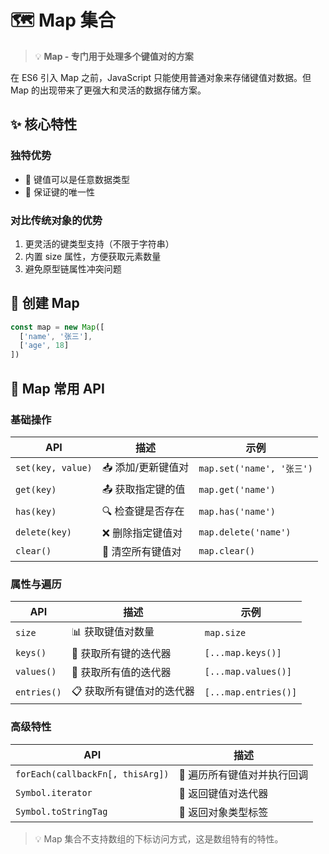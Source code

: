 # 🗺️ Map 集合

> 💡 **Map - 专门用于处理多个键值对的方案**

在 ES6 引入 Map 之前，JavaScript 只能使用普通对象来存储键值对数据。但 Map 的出现带来了更强大和灵活的数据存储方案。

## ✨ 核心特性

### 独特优势

- 🔑 键值可以是任意数据类型
- 🎯 保证键的唯一性
<!-- - 📊 内置尺寸跟踪
- 🔄 原生迭代支持 -->

### 对比传统对象的优势

1. 更灵活的键类型支持（不限于字符串）
2. 内置 size 属性，方便获取元素数量
3. 避免原型链属性冲突问题

## 📝 创建 Map

```js
const map = new Map([
  ['name', '张三'],
  ['age', 18]
])
```

## 🔧 Map 常用 API

### 基础操作

| API               | 描述               | 示例                      |
| ----------------- | ------------------ | ------------------------- |
| `set(key, value)` | 📥 添加/更新键值对 | `map.set('name', '张三')` |
| `get(key)`        | 📤 获取指定键的值  | `map.get('name')`         |
| `has(key)`        | 🔍 检查键是否存在  | `map.has('name')`         |
| `delete(key)`     | ❌ 删除指定键值对  | `map.delete('name')`      |
| `clear()`         | 🧹 清空所有键值对  | `map.clear()`             |

### 属性与遍历

| API         | 描述                      | 示例                 |
| ----------- | ------------------------- | -------------------- |
| `size`      | 📊 获取键值对数量         | `map.size`           |
| `keys()`    | 🔑 获取所有键的迭代器     | `[...map.keys()]`    |
| `values()`  | 💎 获取所有值的迭代器     | `[...map.values()]`  |
| `entries()` | 📋 获取所有键值对的迭代器 | `[...map.entries()]` |

### 高级特性

| API                              | 描述                        |
| -------------------------------- | --------------------------- |
| `forEach(callbackFn[, thisArg])` | 🔄 遍历所有键值对并执行回调 |
| `Symbol.iterator`                | 🔁 返回键值对迭代器         |
| `Symbol.toStringTag`             | 📝 返回对象类型标签         |

> 💡 Map 集合不支持数组的下标访问方式，这是数组特有的特性。
